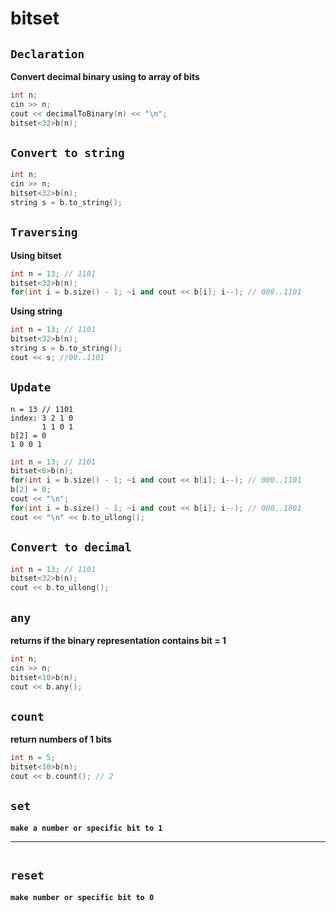 # bitset
## `Declaration`
**Convert decimal binary using to array of bits**
```cpp
int n;
cin >> n;
cout << decimalToBinary(n) << "\n";
bitset<32>b(n);
```

## `Convert to string`
```cpp
int n;
cin >> n;
bitset<32>b(n);
string s = b.to_string();
```

## `Traversing`
**Using bitset**
```cpp
int n = 13; // 1101
bitset<32>b(n);
for(int i = b.size() - 1; ~i and cout << b[i]; i--); // 000..1101
```
**Using string**
```cpp
int n = 13; // 1101
bitset<32>b(n);
string s = b.to_string();
cout << s; //00..1101
```

## `Update`
```
n = 13 // 1101
index: 3 2 1 0 
       1 1 0 1
b[2] = 0
1 0 0 1
```
```cpp
int n = 13; // 1101
bitset<6>b(n);
for(int i = b.size() - 1; ~i and cout << b[i]; i--); // 000..1101
b[2] = 0;
cout << "\n";
for(int i = b.size() - 1; ~i and cout << b[i]; i--); // 000..1001
cout << "\n" << b.to_ullong();
```


## `Convert to decimal`
```cpp
int n = 13; // 1101
bitset<32>b(n);
cout << b.to_ullong();
```

## `any`
**returns if the binary representation contains bit = 1**
```cpp
int n;
cin >> n;
bitset<10>b(n);
cout << b.any();
```

## `count`
**return numbers of 1 bits**
```cpp
int n = 5;
bitset<10>b(n);
cout << b.count(); // 2
```

## `set`
**`make a number or specific bit to 1`**
****
```cpp

```

## `reset`
**`make number or specific bit to 0`**
```cpp
```
